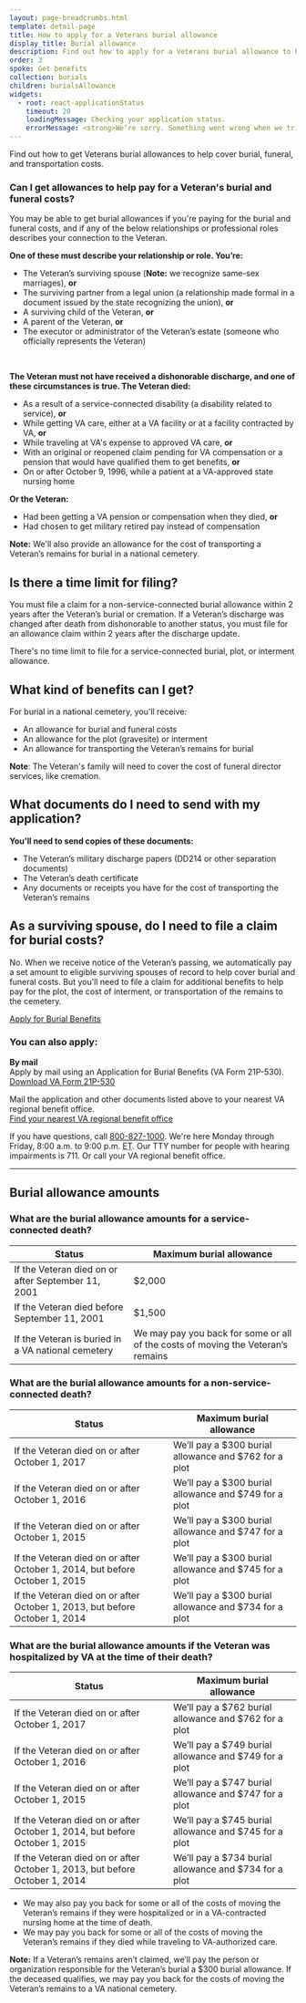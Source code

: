 ```yaml
---
layout: page-breadcrumbs.html
template: detail-page
title: How to apply for a Veterans burial allowance
display_title: Burial allowance
description: Find out how to apply for a Veterans burial allowance to help cover burial, funeral, and transportation costs (sometimes called "Veterans death benefits"). Find out what costs VA pays for, and review current burial allowance amounts, depending on the Veteran's service and medical history.
order: 3
spoke: Get benefits
collection: burials
children: burialsAllowance
widgets:
  - root: react-applicationStatus
    timeout: 20
    loadingMessage: Checking your application status.
    errorMessage: <strong>We’re sorry. Something went wrong when we tried to load your saved application.</strong><br/>Please try refreshing your browser in a few minutes.
---
```


<div class="va-introtext">

Find out how to get Veterans burial allowances to help cover burial, funeral, and transportation costs.

</div>

<div class="feature" markdown="0">

### Can I get allowances to help pay for a Veteran's burial and funeral costs?

You may be able to get burial allowances if you're paying for the burial and funeral costs, and if any of the below relationships or professional roles describes your connection to the Veteran.

**One of these must describe your relationship or role. You’re:**

- The Veteran’s surviving spouse (**Note:** we recognize same-sex marriages), **or**
- The surviving partner from a legal union (a relationship made formal in a document issued by the state recognizing the union), **or**
- A surviving child of the Veteran, **or**
- A parent of the Veteran, **or**
- The executor or administrator of the Veteran’s estate (someone who officially represents the Veteran)

<br>

**The Veteran must not have received a dishonorable discharge, and one of these circumstances is true. The Veteran died:**

- As a result of a service-connected disability (a disability related to service), **or**
- While getting VA care, either at a VA facility or at a facility contracted by VA, **or**
- While traveling at VA's expense to approved VA care, **or**
- With an original or reopened claim pending for VA compensation or a pension that would have qualified them to get benefits, **or**
- On or after October 9, 1996, while a patient at a VA-approved state nursing home

**Or the Veteran:**
- Had been getting a VA pension or compensation when they died, **or**
- Had chosen to get military retired pay instead of compensation

**Note:** We'll also provide an allowance for the cost of transporting a Veteran’s remains for burial in a national cemetery.

</div>

## Is there a time limit for filing?

You must file a claim for a non-service-connected burial allowance within 2 years after the Veteran’s burial or cremation. If a Veteran’s discharge was changed after death from dishonorable to another status, you must file for an allowance claim within 2 years after the discharge update.

There's no time limit to file for a service-connected burial, plot, or interment allowance.

## What kind of benefits can I get?

For burial in a national cemetery, you'll receive:

- An allowance for burial and funeral costs
- An allowance for the plot (gravesite) or interment
- An allowance for transporting the Veteran’s remains for burial

**Note**: The Veteran's family will need to cover the cost of funeral director services, like cremation.

## What documents do I need to send with my application?

**You'll need to send copies of these documents:**
- The Veteran’s military discharge papers (DD214 or other separation documents)
- The Veteran’s death certificate
- Any documents or receipts you have for the cost of transporting the Veteran’s remains

## As a surviving spouse, do I need to file a claim for burial costs?
No. When we receive notice of the Veteran’s passing, we automatically pay a set amount to eligible surviving spouses of record to help cover burial and funeral costs. But you'll need to file a claim for additional benefits to help pay for the plot, the cost of interment, or transportation of the remains to the cemetery.

<div id="react-applicationStatus" data-widget-type="burials-app-status" class="static-page-widget">
  <a class="usa-button-primary va-button-primary" href="/burials-and-memorials/application/530">Apply for Burial Benefits</a>
</div>

<div itemprop="steps" itemscope itemtype ="http://schema.org/HowToSection">
<h3 itemprop="name">You can also apply:</h3>
<div itemprop="itemListElement">

**By mail**<br>
Apply by mail using an Application for Burial Benefits (VA Form 21P-530). <br>
[Download VA Form 21P-530](https://www.vba.va.gov/pubs/forms/VBA-21P-530-ARE.pdf)

Mail the application and other documents listed above to your nearest VA regional benefit office. <br>
[Find your nearest VA regional benefit office](/find-locations/?facilityType=benefits)

If you have questions, call <a href="tel:+1-800-827-1000">800-827-1000</a>. We're here Monday through Friday, 8:00 a.m. to 9:00 p.m. <abbr title="eastern time">ET</abbr>. Our TTY number for people with hearing impairments is 711. Or call your VA regional benefit office.

------
## Burial allowance amounts

### What are the burial allowance amounts for a service-connected death?

| Status                   | Maximum burial allowance |
| ------------------------ | ------------------------ |
| If the Veteran died on or after September 11, 2001 | $2,000 |
| If the Veteran died before September 11, 2001 | $1,500 |
| If the Veteran is buried in a VA national cemetery | We may pay you back for some or all of the costs of moving the Veteran’s remains |

### What are the burial allowance amounts for a non-service-connected death?

| Status                   | Maximum burial allowance |
| ------------------------ | ------------------------ |
| If the Veteran died on or after October 1, 2017 | We’ll pay a $300 burial allowance and $762 for a plot |
| If the Veteran died on or after October 1, 2016 | We’ll pay a $300 burial allowance and $749 for a plot |
| If the Veteran died on or after October 1, 2015 | We’ll pay a $300 burial allowance and $747 for a plot |
| If the Veteran died on or after October 1, 2014, but before October 1, 2015 | We’ll pay a $300 burial allowance and $745 for a plot |
| If the Veteran died on or after October 1, 2013, but before October 1, 2014 | We’ll pay a $300 burial allowance and $734 for a plot |

### What are the burial allowance amounts if the Veteran was hospitalized by VA at the time of their death?

| Status                   | Maximum burial allowance |
| ------------------------ | ------------------------ |
| If the Veteran died on or after October 1, 2017 | We’ll pay a $762 burial allowance and $762 for a plot |
| If the Veteran died on or after October 1, 2016 | We’ll pay a $749 burial allowance and $749 for a plot |
| If the Veteran died on or after October 1, 2015 | We’ll pay a $747 burial allowance and $747 for a plot |
| If the Veteran died on or after October 1, 2014, but before October 1, 2015 | We’ll pay a $745 burial allowance and $745 for a plot |
| If the Veteran died on or after October 1, 2013, but before October 1, 2014 | We’ll pay a $734 burial allowance and $734 for a plot |

- We may also pay you back for some or all of the costs of moving the Veteran’s remains if they were hospitalized or in a VA-contracted nursing home at the time of death.
- We may pay you back for some or all of the costs of moving the Veteran’s remains if they died while traveling to VA-authorized care.

**Note:** If a Veteran’s remains aren’t claimed, we’ll pay the person or organization responsible for the Veteran’s burial a $300 burial allowance. If the deceased qualifies, we may pay you back for the costs of moving the Veteran’s remains to a VA national cemetery.
